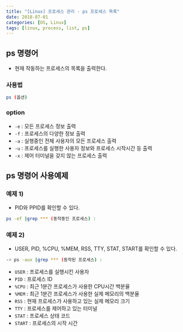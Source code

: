 ```yaml
---
title: "[Linux] 프로세스 관리 - ps 프로세스 목록"
date: 2018-07-01
categories: [OS, Linux]
tags: [linux, process, list, ps]
---
```


## ps 명령어

- 현재 작동하는 프로세스의 목록을 출력한다.

### 사용법

```bash
ps (옵션)
```

### option

- `-e` : 모든 프로세스 정보 출력
- `-f` : 프로세스의 다양한 정보 출력
- `-a` : 실행중인 전체 사용자의 모든 프로세스 출력
- `-u` : 프로세스를 실행한 사용자 정보와 프로세스 시작시간 등 출력
- `-x` : 제어 터미널을 갖지 않는 프로세스 출력

## ps 명령어 사용예제
### 예제 1)

- PID와 PPID를 확인할 수 있다.

```bash
ps -ef |grep *** (동작중인 프로세스) : 
```

### 예제 2)

- USER, PID, %CPU, %MEM, RSS, TTY, STAT, START를 확인할 수 있다.

```bash
-> ps -aux |grep *** (동작된 프로세스) : 
```

- `USER` : 프로세스를 실행시킨 사용자
- `PID` : 프로세스 ID
- `%CPU` : 최근 1분간 프로세스가 사용한 CPU시간 백분율
- `%MEM` : 최근 1분간 프로세스가 사용한 실제 메모리의 백분율
- `RSS` : 현재 프로세스가 사용하고 있는 실제 메모리 크기
- `TTY` : 프로세스를 제어하고 있는 터미널
- `STAT` : 프로세스 상태 코드
- `START` : 프로세스의 시작 시간